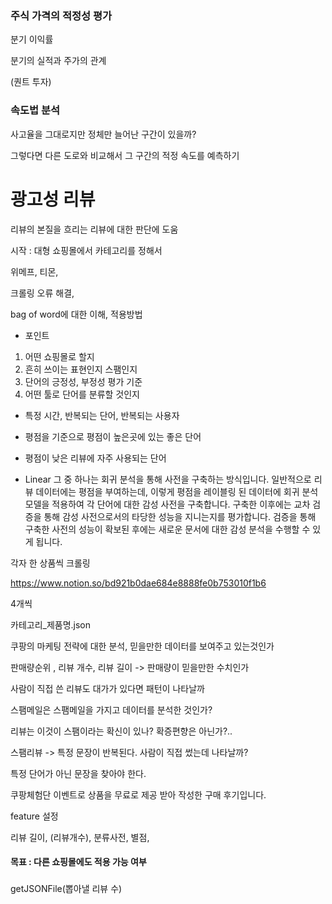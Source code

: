 ### 주식 가격의 적정성 평가



분기 이익률

분기의 실적과 주가의 관계



(퀀트 투자)



### 속도법 분석

사고율을 그대로지만 정체만 늘어난 구간이 있을까?



그렇다면 다른 도로와 비교해서 그 구간의 적정 속도를 예측하기



# 광고성 리뷰

리뷰의 본질을 흐리는 리뷰에 대한 판단에 도움



시작 :  대형 쇼핑몰에서 카테고리를 정해서

위메프, 티몬, 

크롤링 오류 해결, 

bag of word에 대한 이해, 적용방법



- 포인트

1. 어떤 쇼핑몰로 할지
2. 흔히 쓰이는 표현인지 스팸인지
3. 단어의 긍정성, 부정성 평가 기준
4. 어떤 툴로 단어를 분류할 것인지



- 특정 시간, 반복되는 단어, 반복되는 사용자





- 평점을 기준으로 평점이 높은곳에 있는 좋은 단어
- 평점이 낮은 리뷰에 자주  사용되는 단어
- Linear
  그 중 하나는 회귀 분석을 통해 사전을 구축하는 방식입니다. 일반적으로 리뷰 데이터에는 평점을 부여하는데, 이렇게 평점을 레이블링 된 데이터에 회귀 분석 모델을 적용하여 각 단어에 대한 감성 사전을 구축합니다. 구축한 이후에는 교차 검증을 통해 감성 사전으로서의 타당한 성능을 지니는지를 평가합니다. 검증을 통해 구축한 사전의 성능이 확보된 후에는 새로운 문서에 대한 감성 분석을 수행할 수 있게 됩니다.



각자 한 상품씩 크롤링

https://www.notion.so/bd921b0dae684e8888fe0b753010f1b6

4개씩

카테고리_제품명.json



쿠팡의 마케팅 전략에 대한 분석, 믿을만한 데이터를 보여주고 있는것인가

판매량순위 , 리뷰 개수, 리뷰 길이 -> 판매량이 믿을만한 수치인가

사람이 직접 쓴 리뷰도 대가가 있다면 패턴이 나타날까

스팸메일은 스팸메일을 가지고 데이터를 분석한 것인가?

리뷰는 이것이 스팸이라는 확신이 있나? 확증편향은 아닌가?..

스팸리뷰 -> 특정 문장이 반복된다. 사람이 직접 썼는데 나타날까?

특정 단어가 아닌 문장을 찾아야 한다.

쿠팡체험단 이벤트로 상품을 무료로 제공 받아 작성한 구매 후기입니다.

feature 설정

리뷰 길이, (리뷰개수), 분류사전, 별점, 



#### 목표 : 다른 쇼핑몰에도 적용 가능 여부

###  





getJSONFile(뽑아낼 리뷰 수)
